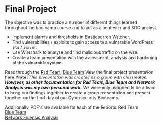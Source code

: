 # Final Project
The objective was to practice a number of different things learned throughout the bootcamp course and to act as a pentester and SOC analyst.

- Implement alarms and thresholds in Elasticsearch Watcher.
- Find vulnerabilities / exploits to gain access to a vulnerable WordPress site / server.
- Use Wireshark to analyze and find malicious traffic on the wire.
- Create a team presentation with the assessment, analysis and hardening of the vulnerable system.

Read through the [Red Team](RedTeam.md), [Blue Team](BlueTeam.md)
View the final project presentation [here](NetworkForensicAnalysisReport.md). **Note:** *This presentation was created as a group with classmates.* ***However, all other documentation for Red Team, Blue Team and Network Analysis was my own personal work.*** We were only assigned to be a team to bring our findings together to create a group presentation and present together on the final day of our Cybersecurity Bootcamp.  
  
Additionally, PDF's are available for each of the Reports:
[Red Team](Final%20Version_%20Unit-24-OffensiveReport-RedTeam_%20SummaryOfOperations.pdf)  
[Blue Team](Final-Version_%20Unit-24-DefensiveReport-BlueTeamSummaryOfOperations.pdf)  
[Network Forensic Analysis](Final-Version_%20Unit-24-NetworkForensicAnalysisReport.pdf)
